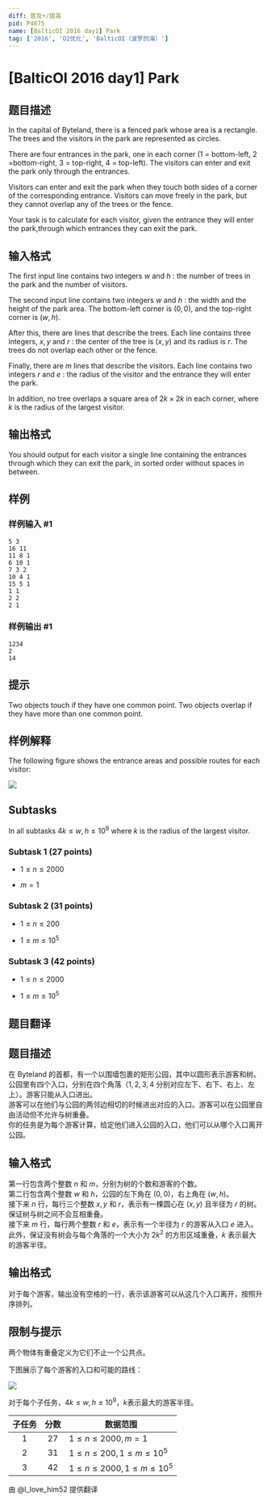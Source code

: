 ```yaml
---
diff: 普及+/提高
pid: P4675
name: [BalticOI 2016 day1] Park
tag: ['2016', 'O2优化', 'BalticOI（波罗的海）']
---
```

# [BalticOI 2016 day1] Park
## 题目描述

In the capital of Byteland, there is a fenced park whose area is a rectangle. The trees and the visitors in the park are represented as circles.

There are four entrances in the park, one in each corner (1 = bottom-left, 2 =bottom-right, 3 = top-right, 4 = top-left). The visitors can enter and exit the park only through the entrances.

Visitors can enter and exit the park when they touch both sides of a corner of the corresponding entrance. Visitors can move freely in the park, but they cannot overlap any of the trees or the fence.

Your task is to calculate for each visitor, given the entrance they will enter the park,through which entrances they can exit the park.
## 输入格式

The first input line contains two integers $w$ and $h$ : the number of trees in the park and the number of visitors.

The second input line contains two integers $w$ and $h$ : the width and the height of the park area. The bottom-left corner is $(0,0)$, and the top-right corner is $(w,h)$.

After this, there are  lines that describe the trees. Each line contains three integers, $x,y$ and $r$ : the center of the tree is $(x,y)$ and its radius is $r$. The trees do not overlap each other or the fence.

Finally, there are $m$ lines that describe the visitors. Each line contains two integers $r$ and $e$ : the radius of the visitor and the entrance they will enter the park.

In addition, no tree overlaps a square area of $2k\times2k$ in each corner, where $k$ is the radius of the largest visitor.
## 输出格式

You should output for each visitor a single line containing the entrances through which they can exit the park, in sorted order without spaces in between.
## 样例

### 样例输入 #1
```
5 3
16 11
11 8 1
6 10 1
7 3 2
10 4 1
15 5 1
1 1
2 2
2 1

```
### 样例输出 #1
```
1234
2
14

```
## 提示

Two objects touch if they have one common point. Two objects overlap if they have more than one common point.

## 样例解释

The following figure shows the entrance areas and possible routes for each visitor:

![](https://cdn.luogu.com.cn/upload/pic/20869.png)

## Subtasks

In all subtasks $4k\leq w,h\leq10^9$ where $k$ is the radius of the largest visitor.

### Subtask 1 (27 points)

- $1\leq n\leq2000$

- $m=1$

### Subtask 2 (31 points)

- $1\leq n\leq200$

- $1\leq m\leq10^5$

### Subtask 3 (42 points)

- $1\leq n\leq2000$

- $1\leq m\leq10^5$

## 题目翻译

## 题目描述

在 Byteland 的首都，有一个以围墙包裹的矩形公园，其中以圆形表示游客和树。  
公园里有四个入口，分别在四个角落（$1, 2, 3, 4$ 分别对应左下、右下、右上、左上）。游客只能从入口进出。  
游客可以在他们与公园的两邻边相切的时候进出对应的入口。游客可以在公园里自由活动但不允许与树重叠。  
你的任务是为每个游客计算，给定他们进入公园的入口，他们可以从哪个入口离开公园。

## 输入格式

第一行包含两个整数 $n$ 和 $m$，分别为树的个数和游客的个数。  
第二行包含两个整数 $w$ 和 $h$，公园的左下角在 $(0,0)$，右上角在 $(w,h)$。  
接下来 $n$ 行，每行三个整数 $x,y$ 和 $r$，表示有一棵圆心在 $(x,y)$ 且半径为 $r$ 的树。保证树与树之间不会互相重叠。  
接下来 $m$ 行，每行两个整数 $r$ 和 $e$，表示有一个半径为 $r$ 的游客从入口 $e$ 进入。  
此外，保证没有树会与每个角落的一个大小为 $2k^2$ 的方形区域重叠，$k$ 表示最大的游客半径。

## 输出格式

对于每个游客，输出没有空格的一行，表示该游客可以从这几个入口离开，按照升序排列。

## 限制与提示

两个物体有重叠定义为它们不止一个公共点。

下图展示了每个游客的入口和可能的路线：

![](https://i.loli.net/2018/08/11/5b6e30c4b5a35.png)

对于每个子任务，$4k \leq w,h \leq 10^9$，$k$表示最大的游客半径。

|子任务|分数|数据范围|
|:-:|:-:|-|
|1|27|$1 \leq n \leq 2000,m=1$|
|2|31|$1 \leq n \leq 200,1 \leq m \leq 10^5$|
|3|42|$1 \leq n \leq 2000,1 \leq m \leq 10^5$|

由 @I_love_him52 提供翻译
